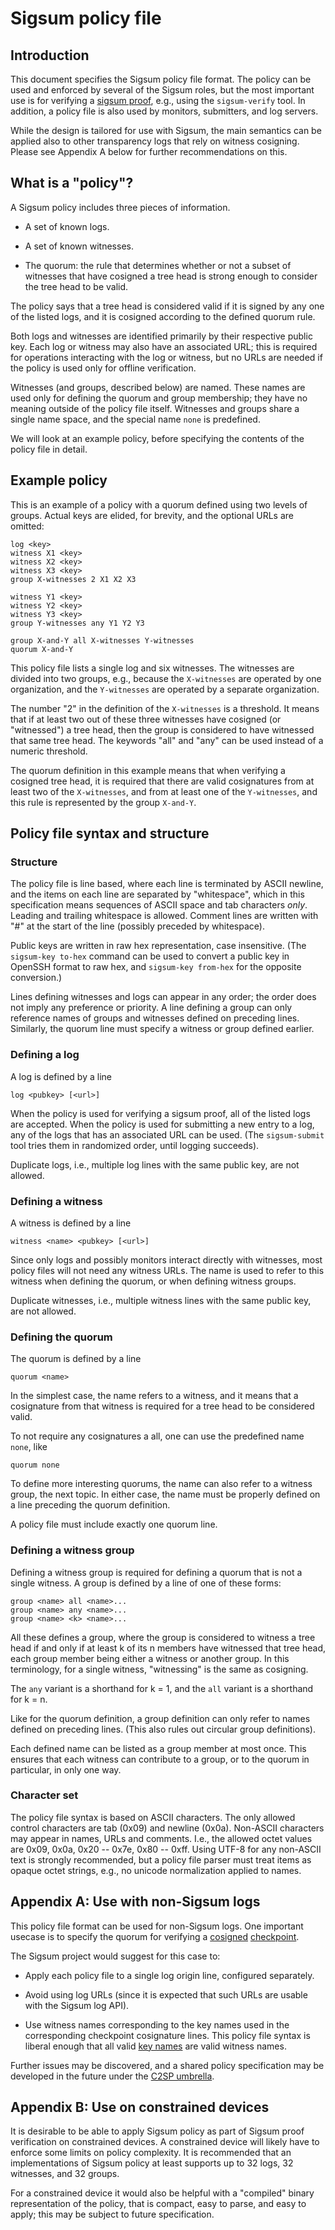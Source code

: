 # Sigsum policy file

## Introduction

This document specifies the Sigsum policy file format. The policy can
be used and enforced by several of the Sigsum roles, but the most
important use is for verifying a [sigsum proof](./sigsum-proof.md),
e.g., using the `sigsum-verify` tool. In addition, a policy file is
also used by monitors, submitters, and log servers.

While the design is tailored for use with Sigsum, the main semantics
can be applied also to other transparency logs that rely on witness
cosigning. Please see Appendix A below for further recommendations on
this.


## What is a "policy"?

A Sigsum policy includes three pieces of information.

 * A set of known logs.

 * A set of known witnesses.

 * The quorum: the rule that determines whether or not a subset of
   witnesses that have cosigned a tree head is strong enough to
   consider the tree head to be valid.

The policy says that a tree head is considered valid if it is signed
by any one of the listed logs, and it is cosigned according to the
defined quorum rule.

Both logs and witnesses are identified primarily by their respective
public key. Each log or witness may also have an associated URL; this
is required for operations interacting with the log or witness, but
no URLs are needed if the policy is used only for offline
verification.

Witnesses (and groups, described below) are named. These names are
used only for defining the quorum and group membership; they have no
meaning outside of the policy file itself. Witnesses and groups share
a single name space, and the special name `none` is predefined.

We will look at an example policy, before specifying the contents of
the policy file in detail.

## Example policy

This is an example of a policy with a quorum defined using two levels of
groups. Actual keys are elided, for brevity, and the optional URLs are
omitted:
```
log <key>
witness X1 <key>
witness X2 <key>
witness X3 <key>
group X-witnesses 2 X1 X2 X3

witness Y1 <key>
witness Y2 <key>
witness Y3 <key>
group Y-witnesses any Y1 Y2 Y3

group X-and-Y all X-witnesses Y-witnesses
quorum X-and-Y
```
This policy file lists a single log and six witnesses. The witnesses
are divided into two groups, e.g., because the `X-witnesses` are
operated by one organization, and the
`Y-witnesses` are operated by a separate organization.

The number "2" in the definition of the `X-witnesses` is a threshold.
It means that if at least two out of these three witnesses have
cosigned (or "witnessed") a tree head, then the group is considered to
have witnessed that same tree head. The keywords "all" and "any" can be
used instead of a numeric threshold.

The quorum definition in this example means that when verifying a
cosigned tree head, it is required that there are valid cosignatures
from at least two of the `X-witnesses`, and from at least one of the
`Y-witnesses`, and this rule is represented by the group `X-and-Y`.

## Policy file syntax and structure

### Structure

The policy file is line based, where each line is terminated by ASCII
newline, and the items on each line are separated by "whitespace",
which in this specification means sequences of ASCII space and tab
characters *only*. Leading and trailing whitespace is allowed. Comment
lines are written with "#" at the start of the line (possibly preceded
by whitespace).

Public keys are written in raw hex representation, case insensitive.
(The `sigsum-key to-hex` command can be used to convert a public key
in OpenSSH format to raw hex, and `sigsum-key from-hex` for the
opposite conversion.)

Lines defining witnesses and logs can appear in any order; the order
does not imply any preference or priority. A line defining a group can
only reference names of groups and witnesses defined on preceding
lines. Similarly, the quorum line must specify a witness or group
defined earlier.

### Defining a log

A log is defined by a line 
```
log <pubkey> [<url>]
```
When the policy is used for verifying a sigsum proof, all of the
listed logs are accepted. When the policy is used for submitting a new
entry to a log, any of the logs that has an associated URL can be
used. (The `sigsum-submit` tool tries them in randomized order, until
logging succeeds).

Duplicate logs, i.e., multiple log lines with the same public key, are
not allowed.

### Defining a witness

A witness is defined by a line
```
witness <name> <pubkey> [<url>]
```
Since only logs and possibly monitors interact directly with
witnesses, most policy files will not need any witness URLs. The name
is used to refer to this witness when defining the quorum, or when
defining witness groups.

Duplicate witnesses, i.e., multiple witness lines with the same public
key, are not allowed.

### Defining the quorum

The quorum is defined by a line
```
quorum <name>
```
In the simplest case, the name refers to a witness, and it means that
a cosignature from that witness is required for a tree head to be
considered valid.

To not require any cosignatures a all, one can use the predefined name
`none`, like
```
quorum none
```
To define more interesting quorums, the name can also refer to a witness
group, the next topic. In either case, the name must be properly
defined on a line preceding the quorum definition.

A policy file must include exactly one quorum line.

### Defining a witness group

Defining a witness group is required for defining a quorum that is not
a single witness. A group is defined by a line of one of these forms:
```
group <name> all <name>...
group <name> any <name>...
group <name> <k> <name>...
```

All these defines a group, where the group is considered to witness a
tree head if and only if at least k of its n members have witnessed
that tree head, each group member being either a witness or another group.
In this terminology, for a single witness, "witnessing" is the same as
cosigning.

The `any` variant is a shorthand for k = 1, and the `all` variant is a
shorthand for k = n.

Like for the quorum definition, a group definition can only refer to
names defined on preceding lines. (This also rules out circular group
definitions).

Each defined name can be listed as a group member at most once. This
ensures that each witness can contribute to a group, or to the quorum
in particular, in only one way.

### Character set

The policy file syntax is based on ASCII characters. The only allowed
control characters are tab (0x09) and newline (0x0a). Non-ASCII
characters may appear in names, URLs and comments. I.e., the allowed
octet values are 0x09, 0x0a, 0x20 -- 0x7e, 0x80 -- 0xff. Using UTF-8
for any non-ASCII text is strongly recommended, but a policy file
parser must treat items as opaque octet strings, e.g., no unicode
normalization applied to names.


## Appendix A: Use with non-Sigsum logs

This policy file format can be used for non-Sigsum logs. One important
usecase is to specify the quorum for verifying a
[cosigned](https://github.com/C2SP/C2SP/blob/main/tlog-cosignature.md)
[checkpoint](https://github.com/C2SP/C2SP/blob/main/tlog-checkpoint.md).

The Sigsum project would suggest for this case to:

* Apply each policy file to a single log origin line, configured
  separately.

* Avoid using log URLs (since it is expected that such URLs are usable
  with the Sigsum log API).

* Use witness names corresponding to the key names used in the
  corresponding checkpoint cosignature lines. This policy file syntax
  is liberal enough that all valid [key
  names](https://github.com/C2SP/C2SP/blob/main/signed-note.md#format)
  are valid witness names.

Further issues may be discovered, and a shared policy specification
may be developed in the future under the [C2SP
umbrella](https://github.com/C2SP/C2SP/tree/main).


## Appendix B: Use on constrained devices

It is desirable to be able to apply Sigsum policy as part of Sigsum
proof verification on constrained devices. A constrained device will
likely have to enforce some limits on policy complexity. It is
recommended that an implementations of Sigsum policy at least supports
up to 32 logs, 32 witnesses, and 32 groups.

For a constrained device it would also be helpful with a "compiled"
binary representation of the policy, that is compact, easy to parse,
and easy to apply; this may be subject to future specification.
